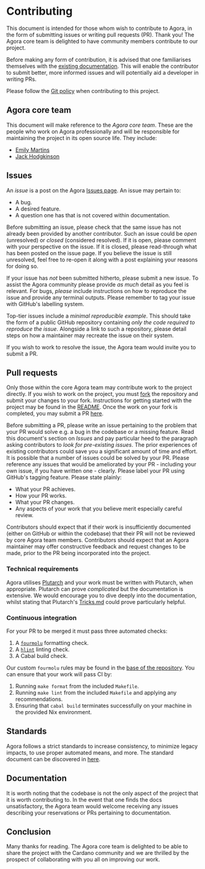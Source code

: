 # Contributing

This document is intended for those whom wish to contribute to Agora, in the form of submitting issues or writing pull requests (PR). Thank you! The Agora core team is delighted to have community members contribute to our project.

Before making any form of contribution, it is advised that one familiarises themselves with the [existing documentation](https://liqwid.notion.site/e85c09d2c9a542b19aac8dd3d6caa98b?v=d863219cd6a14082a661c4959cabd6e7). This will enable the contributor to submit better, more informed issues and will potentially aid a developer in writing PRs.

Please follow the [Git policy](https://liqwid.notion.site/Git-Policy-9a7979b2fd5d4604b6d042b084e7e14f) when contributing to this project.

## Agora core team

This document will make reference to the _Agora core team_. These are the people who work on Agora professionally and will be responsible for maintaining the project in its open source life. They include:

- [Emily Martins](https://github.com/emiflake)
- [Jack Hodgkinson](https://github.com/jhodgdev)

## Issues

An _issue_ is a post on the Agora [Issues page](https://github.com/Liqwid-Labs/agora/issues). An issue may pertain to:

- A bug.
- A desired feature.
- A question one has that is not covered within documentation.

Before submitting an issue, please check that the same issue has not already been provided by another contributor. Such an issue could be _open_ (unresolved) or _closed_ (considered resolved). If it is open, please comment with your perspective on the issue. If it is closed, please read-through what has been posted on the issue page. If you believe the issue is still unresolved, feel free to re-open it along with a post explaining your reasons for doing so.

If your issue has _not_ been submitted hitherto, please submit a new issue. To assist the Agora community please provide _as much_ detail as you feel is relevant. For bugs, _please_ include instructions on how to reproduce the issue and provide any terminal outputs. Please remember to tag your issue with GitHub's labelling system.

Top-tier issues include a _minimal reproducible example_. This should take the form of a public GitHub repository containing _only the code required to reproduce the issue_. Alongside a link to such a repository, please detail steps on how a maintainer may recreate the issue on their system.

If you wish to work to resolve the issue, the Agora team would invite you to submit a PR.

## Pull requests

Only those within the core Agora team may contribute work to the project directly. If you wish to work on the project, you must [fork](https://docs.github.com/en/get-started/quickstart/fork-a-repo) the repository and submit your changes to your fork. Instructions for getting started with the project may be found in the [README](./README.md). Once the work on your fork is completed, you may submit a PR [here](https://github.com/Liqwid-Labs/agora/pulls).

Before submitting a PR, please write an issue pertaining to the problem that your PR would solve e.g. a bug in the codebase or a missing feature. Read this document's section on _Issues_ and pay particular heed to the paragraph asking contributors to _look for pre-existing issues_. The prior experiences of existing contributors could save you a significant amount of time and effort. It is possible that a number of issues could be solved by your PR. Please reference any issues that would be ameliorated by your PR - including your own issue, if you have written one - clearly. Please label your PR using GitHub's tagging feature. Please state plainly:

- What your PR achieves.
- How your PR works.
- What your PR changes.
- Any aspects of your work that you believe merit especially careful review.

Contributors should expect that if their work is insufficiently documented (either on GitHub or within the codebase) that their PR will not be reviewed by core Agora team members. Contributors should expect that an Agora maintainer may offer constructive feedback and request changes to be made, prior to the PR being incorporated into the project.

### Technical requirements

Agora utilises [Plutarch](https://github.com/plutonomicon/plutarch) and your work must be written with Plutarch, when appropriate. Plutarch can prove _complicated_ but the documentation is extensive. We would encourage you to dive deeply into the documentation, whilst stating that Plutarch's [Tricks.md](https://github.com/Plutonomicon/plutarch/blob/master/docs/Tricks.md) could prove particularly helpful.

### Continuous integration

For your PR to be merged it must pass three automated checks:

1. A [`fourmolu`](https://github.com/fourmolu/fourmolu) formatting check.
2. A [`hlint`](https://github.com/ndmitchell/hlint) linting check.
3. A Cabal build check.

Our custom `fourmolu` rules may be found in the [base of the repository](./fourmolu.yaml). You can ensure that your work will pass CI by:

1. Running `make format` from the included `Makefile`.
2. Running `make lint` from the included `Makefile` and applying any recommendations.
3. Ensuring that `cabal build` terminates successfully on your machine in the provided Nix environment.

## Standards

Agora follows a strict standards to increase consistency, to minimize
legacy impacts, to use proper automated means, and more. The standard document 
can be discovered in [here](https://liqwid.notion.site/Coding-Standards-cd3c430e6e444fa292ecc3c57b7d95eb).

## Documentation

It is worth noting that the codebase is not the only aspect of the project that it is worth contributing to. In the event that one finds the docs unsatisfactory, the Agora team would welcome receiving any issues describing your reservations or PRs pertaining to documentation.

## Conclusion

Many thanks for reading. The Agora core team is delighted to be able to share the project with the Cardano community and we are thrilled by the prospect of collaborating with you all on improving our work.
